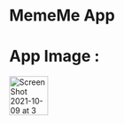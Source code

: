# MemeMe App

# App Image :
<img width="70" alt="Screen Shot 2021-10-09 at 3 22 08 PM" src="https://user-images.githubusercontent.com/82308605/136657998-09d3e82b-32bd-45e0-bf1d-c52d278640fa.png">


